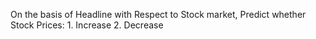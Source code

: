 On the basis of Headline with Respect to Stock market, Predict whether Stock Prices:
	1. Increase
	2. Decrease
